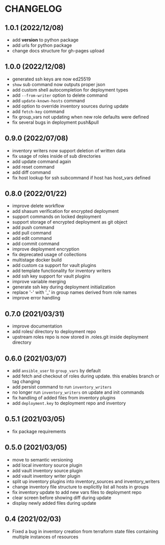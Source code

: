 # CHANGELOG
## 1.0.1 (2022/12/08)
- add __version__ to python package
- add urls for python package
- change docs structure for gh-pages upload
## 1.0.0 (2022/12/08)
- generated ssh keys are now ed25519
- `show` sub command now outputs proper json
- add custom shell autocompletion for deployment types
- add `--from-writer` option to delete command
- add `update-known-hosts` command
- add option to override inventory sources during update
- add `fetch-key` command
- fix group_vars not updating when new role defaults were defined
- fix several bugs in deployment push&pull
## 0.9.0 (2022/07/08)
- inventory writers now support deletion of written data
- fix usage of roles inside of sub directories
- add update command again
- add reset command
- add diff command
- fix host lookup for ssh subcommand if host has host_vars defined

## 0.8.0 (2022/01/22)
- improve delete workflow
- add shasum verification for encrypted deployment
- support commands on locked deployment
- support storage of encrypted deployment as git object
- add push command
- add pull command
- add edit command
- add commit command
- improve deployment encryption
- fix deprecated usage of collections
- multistage docker build
- add custom ca support for vault plugins
- add template functionality for inventory writers
- add ssh key support for vault plugins
- improve variable merging
- generate ssh key during deployment initialization
- replace '-' with '_' in group names derived from role names
- improve error handling

## 0.7.0 (2021/03/31)
- improve documentation
- add roles/ directory to deployment repo
- upstream roles repo is now stored in .roles.git inside deployment directory

## 0.6.0 (2021/03/07)
- add ``ansible_user`` to ``group_vars`` by default
- add fetch and checkout of roles during update. this enables branch or tag changing
- add persist command to run ``inventory_writers``
- no longer run ``inventory_writers`` on update and init commands
- fix handling of added files from inventory plugins
- add ``deployment.key`` to deployment repo and inventory

## 0.5.1 (2021/03/05)
- fix package requirements

## 0.5.0 (2021/03/05)
- move to semantic versioning
- add local inventory source plugin
- add vault inventory source plugin
- add vault inventory writer plugin
- split up inventory plugins into inventory_sources and inventory_writers
- change inventory file structure to explicitly list all hosts in groups
- fix inventory update to add new vars files to deployment repo
- clear screen before showing diff during update
- display newly added files during update

## 0.4 (2021/02/03)
- Fixed a bug in inventory creation from terraform state files containing multiple instances of resources
